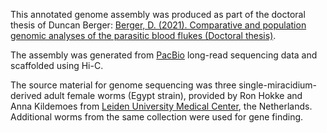 This annotated genome assembly was produced as part of the doctoral thesis of Duncan Berger: [Berger, D. (2021). Comparative and population genomic analyses of the parasitic blood flukes (Doctoral thesis)](https://doi.org/10.17863/CAM.86667).
  
The assembly was generated from [PacBio](https://www.pacb.com/) long-read sequencing data and scaffolded using Hi-C.
  
The source material for genome sequencing was three single-miracidium-derived adult female worms (Egypt strain), provided by Ron Hokke and Anna Kildemoes from [Leiden University Medical Center](https://www.universiteitleiden.nl/en/medicine-lumc), the Netherlands. Additional worms from the same collection were used for gene finding.
